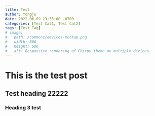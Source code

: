 ```yaml
---
title: Test
author: Yongju
date: 2022-06-09 23:33:00 -0700
categories: [Test Cat1, Test Cat2]
tags: [Test Tag]
# image:
#   path: /commons/devices-mockup.png
#   width: 800
#   height: 500
#   alt: Responsive rendering of Chirpy theme on multiple devices.
---
```


# This is the test post

## Test heading 22222

### Heading 3 test
